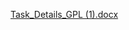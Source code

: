 [Task_Details_GPL (1).docx](https://github.com/ruchi571993/Domain-specific-search-using-unlabelled-data/files/9701360/Task_Details_GPL.1.docx)
